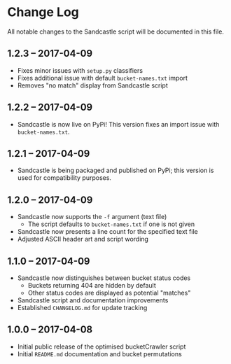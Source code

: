 # Change Log
All notable changes to the Sandcastle script will be documented in this file.

## 1.2.3 – 2017-04-09
- Fixes minor issues with `setup.py` classifiers 
- Fixes additional issue with default `bucket-names.txt` import
- Removes "no match" display from Sandcastle script

## 1.2.2 – 2017-04-09
- Sandcastle is now live on PyPi! This version fixes an import issue with `bucket-names.txt`.

## 1.2.1 – 2017-04-09
- Sandcastle is being packaged and published on PyPi; this version is used for compatibility purposes.

## 1.2.0 – 2017-04-09
- Sandcastle now supports the `-f` argument (text file)
	* The script defaults to `bucket-names.txt` if one is not given
- Sandcastle now presents a line count for the specified text file
- Adjusted ASCII header art and script wording

## 1.1.0 – 2017-04-09
- Sandcastle now distinguishes between bucket status codes
	* Buckets returning 404 are hidden by default
	* Other status codes are displayed as potential "matches"
- Sandcastle script and documentation improvements
- Established `CHANGELOG.md` for update tracking

## 1.0.0 – 2017-04-08
- Initial public release of the optimised bucketCrawler script
- Initial `README.md` documentation and bucket permutations
